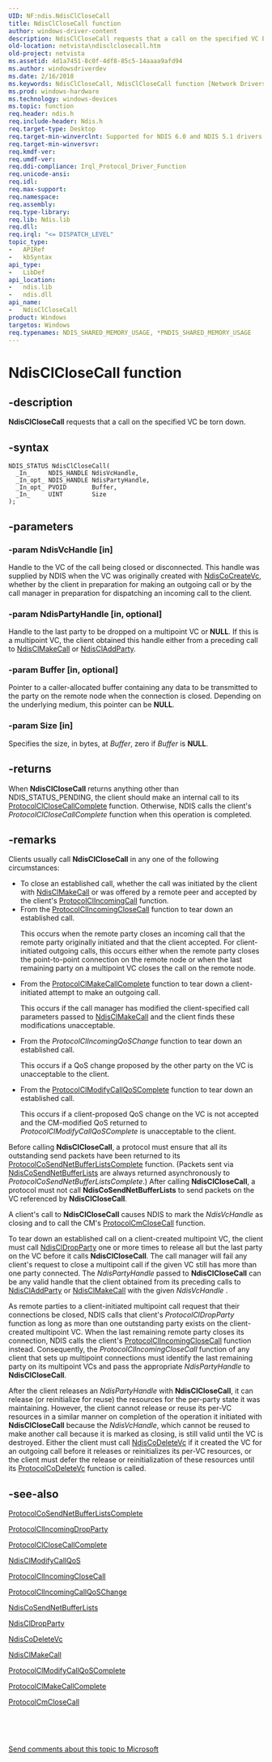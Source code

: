 ```yaml
---
UID: NF:ndis.NdisClCloseCall
title: NdisClCloseCall function
author: windows-driver-content
description: NdisClCloseCall requests that a call on the specified VC be torn down.
old-location: netvista\ndisclclosecall.htm
old-project: netvista
ms.assetid: 4d1a7451-8c0f-4df8-85c5-14aaaa9afd94
ms.author: windowsdriverdev
ms.date: 2/16/2018
ms.keywords: NdisClCloseCall, NdisClCloseCall function [Network Drivers Starting with Windows Vista], condis_client_ref_6d047338-0482-4d26-8dfa-4c07502fb8a2.xml, ndis/NdisClCloseCall, netvista.ndisclclosecall
ms.prod: windows-hardware
ms.technology: windows-devices
ms.topic: function
req.header: ndis.h
req.include-header: Ndis.h
req.target-type: Desktop
req.target-min-winverclnt: Supported for NDIS 6.0 and NDIS 5.1 drivers (see    NdisClCloseCall (NDIS 5.1)) in   Windows Vista. Supported for NDIS 5.1 drivers (see    NdisClCloseCall (NDIS 5.1)) in   Windows XP.
req.target-min-winversvr: 
req.kmdf-ver: 
req.umdf-ver: 
req.ddi-compliance: Irql_Protocol_Driver_Function
req.unicode-ansi: 
req.idl: 
req.max-support: 
req.namespace: 
req.assembly: 
req.type-library: 
req.lib: Ndis.lib
req.dll: 
req.irql: "<= DISPATCH_LEVEL"
topic_type:
-	APIRef
-	kbSyntax
api_type:
-	LibDef
api_location:
-	ndis.lib
-	ndis.dll
api_name:
-	NdisClCloseCall
product: Windows
targetos: Windows
req.typenames: NDIS_SHARED_MEMORY_USAGE, *PNDIS_SHARED_MEMORY_USAGE
---
```


# NdisClCloseCall function


## -description


<b>NdisClCloseCall</b> requests that a call on the specified VC be torn down.


## -syntax


````
NDIS_STATUS NdisClCloseCall(
  _In_     NDIS_HANDLE NdisVcHandle,
  _In_opt_ NDIS_HANDLE NdisPartyHandle,
  _In_opt_ PVOID       Buffer,
  _In_     UINT        Size
);
````


## -parameters




### -param NdisVcHandle [in]

Handle to the VC of the call being closed or disconnected. This handle was supplied by NDIS when
     the VC was originally created with 
     <a href="..\ndis\nf-ndis-ndiscocreatevc.md">NdisCoCreateVc</a>, whether by the client in
     preparation for making an outgoing call or by the call manager in preparation for dispatching an
     incoming call to the client.


### -param NdisPartyHandle [in, optional]

Handle to the last party to be dropped on a multipoint VC or <b>NULL</b>. If this is a multipoint VC, the
     client obtained this handle either from a preceding call to 
     <a href="..\ndis\nf-ndis-ndisclmakecall.md">NdisClMakeCall</a> or 
     <a href="..\ndis\nf-ndis-ndiscladdparty.md">NdisClAddParty</a>.


### -param Buffer [in, optional]

Pointer to a caller-allocated buffer containing any data to be transmitted to the party on the
     remote node when the connection is closed. Depending on the underlying medium, this pointer can be
     <b>NULL</b>.


### -param Size [in]

Specifies the size, in bytes, at 
     <i>Buffer</i>, zero if 
     <i>Buffer</i> is <b>NULL</b>.


## -returns



When 
     <b>NdisClCloseCall</b> returns anything other than NDIS_STATUS_PENDING, the client should make an
     internal call to its 
     <a href="..\ndis\nc-ndis-protocol_cl_close_call_complete.md">
     ProtocolClCloseCallComplete</a> function. Otherwise, NDIS calls the client's 
     <i>ProtocolClCloseCallComplete</i> function when this operation is completed.




## -remarks



Clients usually call 
    <b>NdisClCloseCall</b> in any one of the following circumstances:

<ul>
<li>
To close an established call, whether the call was initiated by the client with 
      <a href="..\ndis\nf-ndis-ndisclmakecall.md">NdisClMakeCall</a> or was offered by a remote
      peer and accepted by the client's 
      <a href="..\ndis\nc-ndis-protocol_cl_incoming_call.md">
      ProtocolClIncomingCall</a> function.

</li>
<li>
From the 
      <a href="..\ndis\nc-ndis-protocol_cl_incoming_close_call.md">
      ProtocolClIncomingCloseCall</a> function to tear down an established call.

This occurs when the remote party closes an incoming call that the remote party originally initiated
      and that the client accepted. For client-initiated outgoing calls, this occurs either when the remote
      party closes the point-to-point connection on the remote node or when the last remaining party on a
      multipoint VC closes the call on the remote node.

</li>
<li>
From the 
      <a href="..\ndis\nc-ndis-protocol_cl_make_call_complete.md">
      ProtocolClMakeCallComplete</a> function to tear down a client-initiated attempt to make an outgoing
      call.

This occurs if the call manager has modified the client-specified call parameters passed to 
      <a href="..\ndis\nf-ndis-ndisclmakecall.md">NdisClMakeCall</a> and the client finds these
      modifications unacceptable.

</li>
<li>
From the 
      <i>ProtocolClIncomingQoSChange</i> function to tear down an established call.

This occurs if a QoS change proposed by the other party on the VC is unacceptable to the client.

</li>
<li>
From the 
      <a href="..\ndis\nc-ndis-protocol_cl_modify_call_qos_complete.md">
      ProtocolClModifyCallQoSComplete</a> function to tear down an established call.

This occurs if a client-proposed QoS change on the VC is not accepted and the CM-modified QoS
      returned to 
      <i>ProtocolClModifyCallQoSComplete</i> is unacceptable to the client.

</li>
</ul>
Before calling 
    <b>NdisClCloseCall</b>, a protocol must ensure that all its outstanding send packets have been returned
    to its 
    <a href="..\ndis\nc-ndis-protocol_co_send_net_buffer_lists_complete.md">
    ProtocolCoSendNetBufferListsComplete</a> function. (Packets sent via 
    <a href="..\ndis\nf-ndis-ndiscosendnetbufferlists.md">NdisCoSendNetBufferLists</a> are
    always returned asynchronously to 
    <i>ProtocolCoSendNetBufferListsComplete</i>.) After calling 
    <b>NdisClCloseCall</b>, a protocol must not call 
    <b>NdisCoSendNetBufferLists</b> to send
    packets on the VC referenced by 
    <b>NdisClCloseCall</b>.

A client's call to 
    <b>NdisClCloseCall</b> causes NDIS to mark the 
    <i>NdisVcHandle</i> as closing and to call the CM's 
    <a href="..\ndis\nc-ndis-protocol_cm_close_call.md">ProtocolCmCloseCall</a> function.

To tear down an established call on a client-created multipoint VC, the client must call 
    <a href="..\ndis\nf-ndis-ndiscldropparty.md">NdisClDropParty</a> one or more times to
    release all but the last party on the VC 
    before it calls 
    <b>NdisClCloseCall</b>. The call manager will fail any client's request to close a multipoint call if the
    given VC still has more than one party connected. The 
    <i>NdisPartyHandle</i> passed to 
    <b>NdisClCloseCall</b> can be any valid handle that the client obtained from its preceding calls to 
    <a href="..\ndis\nf-ndis-ndiscladdparty.md">NdisClAddParty</a> or 
    <a href="..\ndis\nf-ndis-ndisclmakecall.md">NdisClMakeCall</a> with the given 
    <i>NdisVcHandle</i> .

As remote parties to a client-initiated multipoint call request that their connections be closed, NDIS
    calls that client's 
    <i>ProtocolClDropParty</i> function as long as more than one outstanding party exists on the
    client-created multipoint VC. When the last remaining remote party closes its connection, NDIS calls the
    client's 
    <a href="..\ndis\nc-ndis-protocol_cl_incoming_close_call.md">
    ProtocolClIncomingCloseCall</a> function instead. Consequently, the 
    <i>ProtocolClIncomingCloseCall</i> function of any client that sets up multipoint connections must
    identify the last remaining party on its multipoint VCs and pass the appropriate 
    <i>NdisPartyHandle</i> to 
    <b>NdisClCloseCall</b>.

After the client releases an 
    <i>NdisPartyHandle</i> with 
    <b>NdisClCloseCall</b>, it can release (or reinitialize for reuse) the resources for the per-party state
    it was maintaining. However, the client cannot release or reuse its per-VC resources in a similar manner
    on completion of the operation it initiated with 
    <b>NdisClCloseCall</b> because the 
    <i>NdisVcHandle</i>, which cannot be reused to make another call because it is marked as closing, is
    still valid until the VC is destroyed. Either the client must call 
    <a href="..\ndis\nf-ndis-ndiscodeletevc.md">NdisCoDeleteVc</a> if it created the VC for an
    outgoing call before it releases or reinitializes its per-VC resources, or the client must defer the
    release or reinitialization of these resources until its 
    <a href="..\ndis\nc-ndis-protocol_co_delete_vc.md">ProtocolCoDeleteVc</a> function is
    called.




## -see-also

<a href="..\ndis\nc-ndis-protocol_co_send_net_buffer_lists_complete.md">
   ProtocolCoSendNetBufferListsComplete</a>



<a href="..\ndis\nc-ndis-protocol_cl_incoming_drop_party.md">ProtocolClIncomingDropParty</a>



<a href="..\ndis\nc-ndis-protocol_cl_close_call_complete.md">ProtocolClCloseCallComplete</a>



<a href="..\ndis\nf-ndis-ndisclmodifycallqos.md">NdisClModifyCallQoS</a>



<a href="..\ndis\nc-ndis-protocol_cl_incoming_close_call.md">ProtocolClIncomingCloseCall</a>



<a href="..\ndis\nc-ndis-protocol_cl_incoming_call_qos_change.md">
   ProtocolClIncomingCallQoSChange</a>



<a href="..\ndis\nf-ndis-ndiscosendnetbufferlists.md">NdisCoSendNetBufferLists</a>



<a href="..\ndis\nf-ndis-ndiscldropparty.md">NdisClDropParty</a>



<a href="..\ndis\nf-ndis-ndiscodeletevc.md">NdisCoDeleteVc</a>



<a href="..\ndis\nf-ndis-ndisclmakecall.md">NdisClMakeCall</a>



<a href="..\ndis\nc-ndis-protocol_cl_modify_call_qos_complete.md">
   ProtocolClModifyCallQoSComplete</a>



<a href="..\ndis\nc-ndis-protocol_cl_make_call_complete.md">ProtocolClMakeCallComplete</a>



<a href="..\ndis\nc-ndis-protocol_cm_close_call.md">ProtocolCmCloseCall</a>



 

 

<a href="mailto:wsddocfb@microsoft.com?subject=Documentation%20feedback [netvista\netvista]:%20NdisClCloseCall function%20 RELEASE:%20(2/16/2018)&amp;body=%0A%0APRIVACY STATEMENT%0A%0AWe use your feedback to improve the documentation. We don't use your email address for any other purpose, and we'll remove your email address from our system after the issue that you're reporting is fixed. While we're working to fix this issue, we might send you an email message to ask for more info. Later, we might also send you an email message to let you know that we've addressed your feedback.%0A%0AFor more info about Microsoft's privacy policy, see http://privacy.microsoft.com/en-us/default.aspx." title="Send comments about this topic to Microsoft">Send comments about this topic to Microsoft</a>

